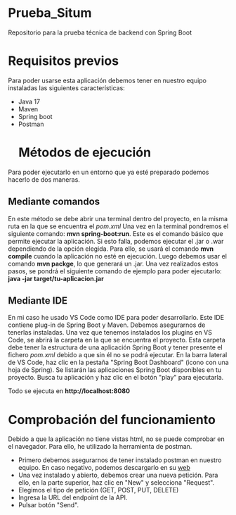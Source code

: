 # Prueba_Situm
Repositorio para la prueba técnica de backend con Spring Boot  

# Requisitos previos
Para poder usarse esta aplicación debemos tener en nuestro equipo instaladas las siguientes características:
- Java 17
- Maven
- Spring boot
- Postman
  # Métodos de ejecución
Para poder ejecutarlo en un entorno que ya esté preparado podemos hacerlo de dos maneras.
## Mediante comandos
En este método se debe abrir una terminal dentro del proyecto, en la misma ruta en la que se encuentra el *pom.xml*
Una vez en la terminal pondremos el siguiente comando: **mvn spring-boot:run**. Este es el comando básico que permite ejecutar la aplicación.
Si esto falla,  podemos ejecutar el .jar o .war dependiendo de la opción elegida. Para ello, se usará el comando **mvn compile** cuando la aplicación no esté en ejecución.
Luego debemos usar el comando **mvn packge**, lo que generará un .jar. Una vez realizados estos pasos, se pondrá el siguiente comando de ejemplo para poder ejecutarlo: **java -jar target/tu-aplicacion.jar**

## Mediante IDE
En mi caso he usado VS Code como IDE para poder desarrollarlo. Este IDE contiene plug-in de Spring Boot y Maven. Debemos asegurarnos de tenerlas instaladas.
Una vez que tenemos instalados los plugins en VS Code, se abrirá la carpeta en la que se encuentra el proyecto. Esta carpeta debe tener la estructura de una aplicación Spring Boot y tener presente el fichero *pom.xml* debido a que sin él no se podrá ejecutar.
En la barra lateral de VS Code, haz clic en la pestaña "Spring Boot Dashboard" (icono con una hoja de Spring).
Se listarán las aplicaciones Spring Boot disponibles en tu proyecto.
Busca tu aplicación y haz clic en el botón "play" para ejecutarla.

Todo se ejecuta en **http://localhost:8080**

# Comprobación del funcionamiento

Debido a que la aplicación no tiene vistas html, no se puede comprobar en el navegador. Para ello, he utilizado la herramienta de postman.
- Primero debemos asegurarnos de tener instalado postman en nuestro equipo. En caso negativo, podemos descargarlo en su [web](https://www.postman.com/downloads/)
- Una vez instalado y abierto, debemos crear una nueva petición. Para ello, en la parte superior, haz clic en "New" y selecciona "Request".
- Elegimos el tipo de petición (GET, POST, PUT, DELETE)
- Ingresa la URL del endpoint de la API.
- Pulsar botón "Send". 

